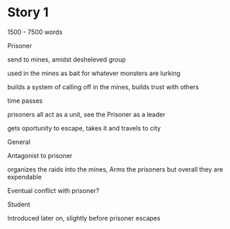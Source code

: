 # Story 1

1500 - 7500 words

Prisoner

send to mines, amidst desheleved group 

used in the mines as bait for whatever monsters are lurking

builds a system of calling off in the mines, builds trust with others

time passes

prisoners all act as a unit, see the Prisoner as a leader

gets oportunity to escape, takes it and travels to city

General

Antagonist to prisoner

organizes the raids into the mines, Arms the prisoners but overall they are expendable

Eventual conflict with prisoner?

Student

Introduced later on, slightly before prisoner escapes